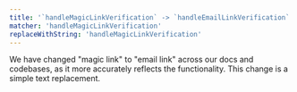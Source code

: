 ```yaml
---
title: '`handleMagicLinkVerification` -> `handleEmailLinkVerification`'
matcher: 'handleMagicLinkVerification'
replaceWithString: 'handleMagicLinkVerification'
---
```


We have changed "magic link" to "email link" across our docs and codebases, as it more accurately reflects the functionality. This change is a simple text replacement.
